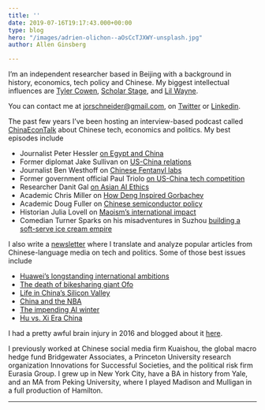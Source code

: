 ```yaml
---
title: ''
date: 2019-07-16T19:17:43.000+00:00
type: blog
hero: "/images/adrien-olichon--aOsCcTJXWY-unsplash.jpg"
author: Allen Ginsberg

---
```

I’m an independent researcher based in Beijing with a background in history, economics, tech policy and Chinese. My biggest intellectual influences are [Tyler Cowen](https://marginalrevolution.com/), [Scholar Stage](http://scholars-stage.blogspot.com/), and [Lil Wayne](https://www.youtube.com/watch?v=0VhHKmeqS48).

You can contact me at jorschneider@gmail.com, on [Twitter](https://twitter.com/jordanschnyc) or [Linkedin](http://www.linkedin.com/in/jorschneider).

The past few years I’ve been hosting an interview-based podcast called [ChinaEconTalk](https://itunes.apple.com/us/podcast/chinaecontalk/id1289062927?mt=2) about Chinese tech, economics and politics. My best episodes include

* Journalist Peter Hessler [on Egypt and China](https://supchina.com/2019/06/11/chinaecontalk-peter-hessler-talks-china-egypt/)
* Former diplomat Jake Sullivan on [US-China relations](https://supchina.com/podcast/an-alternate-vision-of-u-s-china-relations-with-jake-sullivan/)
* Journalist Ben Westhoff on [Chinese Fentanyl labs](https://supchina.com/podcast/chasing-the-dragon-fentanyl-china-and-the-opioid-crisis/)
* Former government official Paul Triolo [on US-China tech competition](https://supchina.com/podcast/china-tech-policy-and-competition-with-paul-triolo/)
* Researcher Danit Gal [on Asian AI Ethics](https://supchina.com/podcast/tech-triangles-and-ai-ethics-danit-gal-on-chinese-ai/)
* Academic Chris Miller on [How Deng Inspired Gorbachev](https://supchina.com/podcast/reform-and-opening-with-soviet-characteristics-russian-perspectives-on-chinas-rise/)
* Academic Doug Fuller on [Chinese semiconductor policy](https://supchina.com/podcast/how-china-can-take-over-tech/)
* Historian Julia Lovell on [Maoism’s international impact](https://supchina.com/podcast/little-red-book-big-red-ideas-a-global-history-of-maoism-part-2/)
* Comedian Turner Sparks on his misadventures in Suzhou [building a soft-serve ice cream empire](https://supchina.com/podcast/the-rise-and-fall-of-a-suzhou-soft-serve-baron/)

I also write a [newsletter](https://chinaecontalk.substack.com/) where I translate and analyze popular articles from Chinese-language media on tech and politics. Some of those best issues include

* [Huawei’s longstanding international ambitions](https://chinaecontalk.substack.com/p/chinaecontalk-inaugural-issue-huawei)
* [The death of bikesharing giant Ofo](https://chinaecontalk.substack.com/p/chinaecontalk-ridesharing-ofo-flew)
* [Life in China’s Silicon Valley](https://chinaecontalk.substack.com/p/life-sucks-in-chinas-silicon-valley)
* [China and the NBA](https://chinaecontalk.substack.com/p/the-nba-incident-has-the-entire-nation)
* [The impending AI winter](https://chinaecontalk.substack.com/p/a-chinese-ai-winter-on-the-horizon)
* [Hu vs. Xi Era China](https://chinaecontalk.substack.com/p/hu-era-xi-era)

I had a pretty awful brain injury in 2016 and blogged about it [here](http://tbilife.org/).

I previously worked at Chinese social media firm Kuaishou, the global macro hedge fund Bridgewater Associates, a Princeton University research organization Innovations for Successful Societies, and the political risk firm Eurasia Group. I grew up in New York City, have a BA in history from Yale, and an MA from Peking University, where I played Madison and Mulligan in a full production of Hamilton.

****